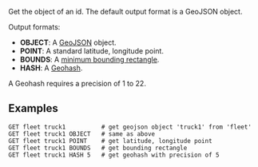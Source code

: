 <!--
layout:  index.html
title:   GET - Tile38
class:   command
command: get
-->

Get the object of an id. The default output format is a GeoJSON object.

Output formats:

- **OBJECT**: A [GeoJSON](http://geojson.org/) object.
- **POINT**: A standard latitude, longitude point.
- **BOUNDS**: A [minimum bounding rectangle](https://en.wikipedia.org/wiki/Minimum_bounding_rectangle). 
- **HASH**: A [Geohash](https://en.wikipedia.org/wiki/Geohash).

A Geohash requires a precision of 1 to 22.

## Examples

```tile38
GET fleet truck1          # get geojson object 'truck1' from 'fleet'
GET fleet truck1 OBJECT   # same as above
GET fleet truck1 POINT    # get latitude, longitude point
GET fleet truck1 BOUNDS   # get bounding rectangle
GET fleet truck1 HASH 5   # get geohash with precision of 5

```
